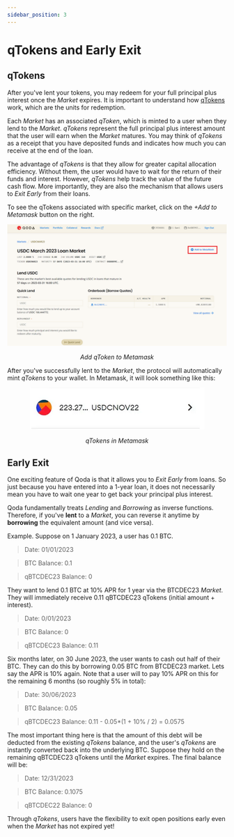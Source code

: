 ```yaml
---
sidebar_position: 3
---
```


# qTokens and Early Exit

## qTokens

After you've lent your tokens, you may redeem for your full principal plus interest once the *Market* expires. It is important to understand how [qTokens](https://docs.qoda.fi/glossary-of-terms#qtoken) work, which are the units for redemption.

Each *Market* has an associated *qToken*, which is minted to a user when they lend to the *Market*. *qTokens* represent the full principal plus interest amount that the user will earn when the *Market* matures. You may think of *qTokens* as a receipt that you have deposited funds and indicates how much you can receive at the end of the loan.

The advantage of *qTokens* is that they allow for greater capital allocation efficiency. Without them, the user would have to wait for the return of their funds and interest. However, *qTokens* help track the value of the future cash flow. More importantly, they are also the mechanism that allows users to *Exit Early* from their loans.

To see the qTokens associated with specific market, click on the *+Add to Metamask* button on the right.

<center>
  <img src="/img/getting-started/qtokens/1.png"></img>
  <p><i>Add qToken to Metamask</i></p>
</center>

After you've successfully lent to the *Market*, the protocol will automatically mint *qTokens* to your wallet. In Metamask, it will look something like this:

<center>
  <img src="/img/getting-started/qtokens/2.png"></img>
  <p><i>qTokens in Metamask</i></p>
</center>

## Early Exit

One exciting feature of Qoda is that it allows you to *Exit Early* from loans. So just because you have entered into a 1-year loan, it does not necessarily mean you have to wait one year to get back your principal plus interest.

Qoda fundamentally treats *Lending* and *Borrowing* as inverse functions. Therefore, if you've **lent** to a *Market*, you can reverse it anytime by **borrowing** the equivalent amount (and vice versa).

Example. Suppose on 1 January 2023, a user has 0.1 BTC.

> Date: 01/01/2023

> BTC Balance: 0.1

> qBTCDEC23 Balance: 0

They want to lend 0.1 BTC at 10% APR for 1 year via the BTCDEC23 *Market*. They will immediately receive 0.11 qBTCDEC23 qTokens (initial amount + interest).

> Date: 0/01/2023

> BTC Balance: 0

> qBTCDEC23 Balance: 0.11

Six months later, on 30 June 2023, the user wants to cash out half of their BTC. They can do this by borrowing 0.05 BTC from BTCDEC23 market. Lets say the APR is 10% again. Note that a user will to pay 10% APR on this for the remaining 6 months (so roughly 5% in total):

> Date: 30/06/2023

> BTC Balance: 0.05

> qBTCDEC23 Balance: 0.11 - 0.05*(1 + 10% / 2) = 0.0575

The most important thing here is that the amount of this debt will be deducted from the existing *qTokens* balance, and the user's *qTokens* are instantly converted back into the underlying BTC. Suppose they hold on the remaining qBTCDEC23 qTokens until the *Market* expires. The final balance will be:

> Date: 12/31/2023

> BTC Balance: 0.1075

> qBTCDEC22 Balance: 0

Through *qTokens*, users have the flexibility to exit open positions early even when the *Market* has not expired yet!
